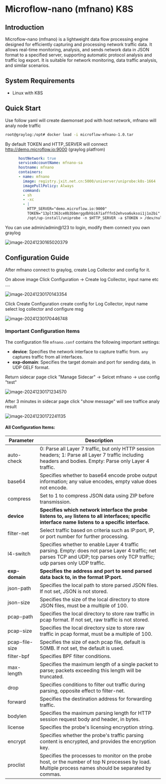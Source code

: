 # Microflow-nano (mfnano) K8S

## Introduction

Microflow-nano (mfnano) is a lightweight data flow processing engine designed for efficiently capturing and processing network traffic data. It allows real-time monitoring, analysis, and sends network data in JSON format to a specified server, supporting automatic protocol analysis and traffic log export. It is suitable for network monitoring, data traffic analysis, and similar scenarios.

## System Requirements

- Linux with K8S

## Quick Start

Use follow yaml will create daemonset pod with host network, mfnano will analy node traffic

```bash
root@graylog:/opt# docker load -i microflow-mfnano-1.0.tar 
```

By default TOKEN and HTTP_SERVER will connect http://demo.microflow.io:9000 (graylog platfrom)

```yaml
      hostNetwork: true
      serviceAccountName: mfnano-sa
      hostname: mfnano
      containers:
      - name: mfnano
        image: registry.jxit.net.cn:5000/uniserver/uniprobe:k8s-1664
        imagePullPolicy: Always
        command:    
        - sh                
        - -xc                              
        - |
          HTTP_SERVER="demo.microflow.io:9000"
          TOKEN="13plt363ce0b3bbmrggdbhbi67iafffn52ehvoa6uksoi1j1o2bi"
          /opt/up-install/uniprobe -n $HTTP_SERVER -a $TOKEN > /dev/null 2>&1
```

You can use admin/admin@123 to login, modify them connect you own graylog

![image-20241230165020379](https://github.com/user-attachments/assets/04cea82e-9bf3-4737-97c2-2dab7b2b8787)


## Configuration Guide

After mfnano connect to graylog, create Log Collector and config for it.

On above image Click Configuration -> Create log Collector, input name etc ....

![image-20241230170143354](https://github.com/user-attachments/assets/6c25e27e-0e1a-4ee9-b69e-3f66734dc0e4)


Click Create Configuration create config for Log Collector, input name select log collector and configure msg

![image-20241230170446748](https://github.com/user-attachments/assets/60386ec8-233b-44f9-91a8-018b82ae06a3)


### Important Configuration Items

The configuration file `mfnano.conf` contains the following important settings:

- **device**: Specifies the network interface to capture traffic from. `any` captures traffic from all interfaces.
- **exp-domain**: Specifies the target domain and port for sending data, in UDP GELF format.

Return sidecar page click "Manage Sidecar" -> Selcet mfnano -> use config "test"

![image-20241230171234570](https://github.com/user-attachments/assets/edf8cc41-7c78-4748-9373-b4e06b1e713f)


After 3 minutes in sidecar page click "show message" will see traffice analy result

![image-20241230172241135](https://github.com/user-attachments/assets/f34a6473-de8d-4371-bf37-b2474a5c3122)


#### All Configuration Items:

| Parameter      | Description                                                  |
| -------------- | ------------------------------------------------------------ |
| auto-check     | 0: Parse all Layer 7 traffic, but only HTTP session headers; 1: Parse all Layer 7 traffic including headers and bodies. Empty: Parse only Layer 4 traffic. |
| base64         | Specifies whether to base64 encode probe output information; any value encodes, empty value does not encode. |
| compress       | Set to 1 to compress JSON data using ZIP before transmission. |
| **device**     | **Specifies which network interface the probe listens to, `any` listens to all interfaces; specific interface name listens to a specific interface.** |
| filter-net     | Select traffic based on criteria such as IP:port, IP, or port number for further processing. |
| l4-switch      | Specifies whether to enable Layer 4 traffic parsing. Empty: does not parse Layer 4 traffic; net parses TCP and UDP; tcp parses only TCP traffic; udp parses only UDP traffic. |
| **exp-domain** | **Specifies the address and port to send parsed data back to, in the format IP:port.** |
| json-path      | Specifies the local path to store parsed JSON files. If not set, JSON is not stored. |
| json-size      | Specifies the size of the local directory to store JSON files, must be a multiple of 100. |
| pcap-path      | Specifies the local directory to store raw traffic in pcap format. If not set, raw traffic is not stored. |
| pcap-size      | Specifies the local directory size to store raw traffic in pcap format, must be a multiple of 100. |
| pcap-file-size | Specifies the size of each pcap file, default is 50MB. If not set, the default is used. |
| filter-bpf     | Specifies BPF filter conditions.                             |
| max-length     | Specifies the maximum length of a single packet to parse; packets exceeding this length will be truncated. |
| drop           | Specifies conditions to filter out traffic during parsing, opposite effect to filter-net. |
| forward        | Specifies the destination address for forwarding traffic.    |
| bodylen        | Specifies the maximum parsing length for HTTP session request body and header, in bytes. |
| license        | Specifies the probe's licensing encryption string.           |
| encrypt        | Specifies whether the probe's traffic parsing content is encrypted, and provides the encryption key. |
| proclist       | Specifies the processes to monitor on the probe host, or the number of top N processes by load. Multiple process names should be separated by commas. |
